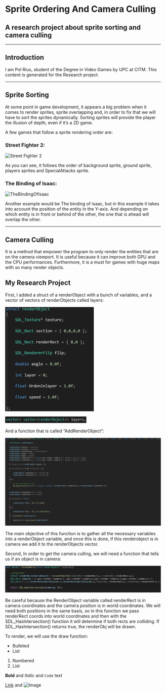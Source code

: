 # Sprite Ordering And Camera Culling

## A research project about sprite sorting and camera culling
***

## Introduction

I am Pol Rius, student of the Degree in Video Games by UPC at CITM. This content is generated for the Research project.

***

## Sprite Sorting

At some point in game development, it appears a big problem when it comes to render sprites, sprite overlapping and, in order to fix that we will have to sort the sprites dynamically.
Sorting sprites will provide the player the illusion of depth, even if it’s a 2D game.

A few games that follow a sprite rendering order are:

### Street Fighter 2:
![Street Fighter 2](https://img.redbull.com/images/c_limit,w_1500,h_1000,f_auto,q_auto/redbullcom/2017/05/26/8e9df911-f4d9-48c0-81cf-a7f1a3a01b9a/ultra-street-fighter-2-nintendo-switch)

As you can see, it follows the order of background sprite, ground sprite, players sprites and SpecialAttacks sprite.

### The Binding of Isaac:

![TheBindingOfIsaac](https://image.noelshack.com/fichiers-sm/2015/26/1435235106-647-noelshack-capture-d-ecran.gif)

Another example would be The binding of isaac, but in this example it takes into account the position of the entity in the Y-axis. And depending on which entity is in front or behind of the other, the one that is ahead will overlap the other. 
***

## Camera Culling

It is a method that empower the program to only render the entities that are on the camera viewport. It is useful because it can improve both GPU and the CPU performances. 
Furthermore, it is a must for games with huge maps with so many render objects.

## My Research Project

First, I added a struct of a renderObject with a bunch of variables, and a vector of vectors of renderObjects called layers:

![RenderObject](https://github.com/Loproxi/Sprite-Ordering--Camera-culling/blob/gh-pages/StructRenderObject.png)

![VectorLayers](https://github.com/Loproxi/Sprite-Ordering--Camera-culling/blob/gh-pages/Vectorlayers.png)

And  a function that is called “AddRenderObject”:

![AddRenderObject](https://github.com/Loproxi/Sprite-Ordering--Camera-culling/blob/gh-pages/AddRenderObject.png)

The main objective of this function is to gather all the necessary variables into a renderObject variable, and once this is done, if this renderobject is in camera we add it to the renderObjects vector.

Second, In order to get the camera culling, we will need a function that tells us if an object is in camera:

![IsInCamera](https://github.com/Loproxi/Sprite-Ordering--Camera-culling/blob/gh-pages/IsInCamera.png)

Be careful because the RenderObject variable called renderRect is in camera coordinates and the camera position is in world coordinates. We will need both positions in the same basis,  so in this function we pass renderRect coords into world coordinates and then with the SDL_HasIntersection() function it will determine if both rects are colliding. 
If SDL_HasIntersection() returns true, the renderObj will be drawn.

To render, we will use the draw function:






- Bulleted
- List

1. Numbered
2. List

**Bold** and _Italic_ and `Code` text

[Link](url) and ![Image](src)
